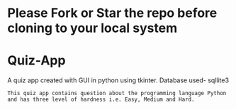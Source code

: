# Please Fork or Star the repo before cloning to your local system

# Quiz-App
A quiz app created with GUI in python using tkinter.
Database used- sqllite3


`This quiz app contains question about the programming language Python and has three level of hardness i.e. Easy, Medium and Hard.`

